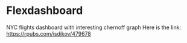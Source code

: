 # Flexdashboard
NYC flights dashboard with interesting chernoff graph
Here is the link: https://rpubs.com/isdikov/479678
